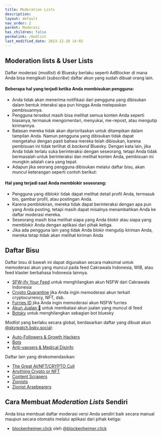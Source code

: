 ```yaml
---
title: Moderation Lists
description:
layout: default
nav_order: 2
parent: Moderasi
has_children: false
permalink: /modlist
last_modified_date: 2023-12-28 14:02
---
```


## Moderation lists & User Lists
Daftar moderasi (*modlist*) di Bluesky berlaku seperti AdBlocker di mana Anda bisa mengikuti (*subscribe*) daftar akun yang sudah dibuat orang lain.

#### Beberapa hal yang terjadi ketika Anda membisukan pengguna:
* Anda tidak akan menerima notifikasi dari pengguna yang dibisukan dalam bentuk interaksi apa pun hingga Anda melepaskan pembisuannya.
* Pengguna tersebut masih bisa melihat semua konten Anda seperti biasanya, termasuk mengomentari, menyukai, me-repost, atau mengutip kirimannya.
* Balasan mereka tidak akan diprioritaskan untuk ditampikan dalam tampilan Anda. Namun pengguna yang dibisukan tidak dapat mengetahui dengan pasti bahwa mereka telah dibisukan, karena pembisuan ini tidak terlihat di *backend* Bluesky. Dengan kata lain, jika Anda tidak terlalu suka berinteraksi dengan seseorang, tetapi Anda tidak bermasalah untuk berinteraksi dan melihat konten Anda, pembisuan ini mungkin adalah cara yang tepat.
* Adapun jika seorang pengguna dibisukan melalui daftar bisu, akan muncul keterangan seperti contoh berikut:

#### Hal yang terjadi saat Anda memblokir seseorang:
* Pengguna yang diblokir tidak dapat melihat detail profil Anda, termasuk bio, gambar profil, atau postingan Anda.
* Karena pemblokiran, mereka tidak dapat berinteraksi dengan apa pun yang Anda posting, tetapi masih dapat misalnya menambahkan Anda ke daftar moderasi mereka.
* Seseorang masih bisa melihat siapa yang Anda blokir atau siapa yang memblokir Anda dengan aplikasi dari pihak ketiga.
* Jika ada pengguna lain yang tidak Anda blokir mengutip kiriman Anda, mereka tetap tidak akan melihat kiriman Anda

## Daftar Bisu
Daftar bisu di bawah ini dapat digunakan secara maksimal untuk memoderasi akun yang muncul pada feed Cakrawala Indonesia, WIB, atau feed klaster berbahasa Indonesia lainnya.

* [SFW-ify Your Feed] untuk menghilangkan akun NSFW dari Cakrawala Indonesia
* [Crypto Quarantine] jika Anda ingin memoderasi akun terkait cryptocurrency, NFT, dsb.
* [Furries ID] jika Anda ingin memoderasi akun NSFW furries
* [Akun Jualan 🛒] untuk membatasi akun jualan yang muncul di feed
* [Botsky] untuk menghilangkan sebagian bot bluesky

*Modlist* yang berlaku secara global, berdasarkan daftar yang dibuat akun [@skywatch.bsky.social](https://bsky.app/profile/skywatch.bsky.social):

* [Auto-Followers & Growth Hackers](https://bsky.app/profile/did:plc:6gvzbq76altrlx2bvzgrh2l5/lists/3jwchzmvjok25)
* [Bots](https://bsky.app/profile/skywatch.bsky.social/lists/3jwduuvw35s25)
* [Anti-vaxxers & Medical Disinfo](https://bsky.app/profile/skywatch.bsky.social/lists/3jzqesuzznb2u)

Daftar lain yang direkomendasikan:
* [The Great AI/NFT/CRYPTO Cull](https://bsky.app/profile/rayday.bsky.social/lists/3jxwojift2y2n)
* [Anything Crypto or NFT](https://bsky.app/profile/emes.bsky.social/lists/3jzipanhy6z2j)
* [Content Scrapers](https://bsky.app/profile/retr0.id/lists/3k5kdx4tr4n2f)
* [Zionists](https://bsky.app/profile/sadomasochist.bsky.social/lists/3k5d2fdve5f2v)
* [Zionist Arsebearers](https://bsky.app/profile/falanxzealot.bsky.social/lists/3k56ib5kplw2b)

## Cara Membuat *Moderation Lists* Sendiri

Anda bisa membuat daftar moderasi versi Anda sendiri baik secara manual maupun secara otomatis melalui aplikasi dari pihak ketiga:

* [blockenheimer.click](https://blockenheimer.click) oleh [@blockenheimer.click](https://bsky.app/profile/blockenheimer.click)

[SFW-ify Your Feed]: https://bsky.app/profile/did:plc:7opjnfmb6gtbgjrsr3777ujx/lists/3kdsmtteces2z
[Crypto Quarantine]: https://bsky.app/profile/did:plc:7opjnfmb6gtbgjrsr3777ujx/lists/3kgd2vb5vue2z
[Furries ID]: https://bsky.app/profile/did:plc:7opjnfmb6gtbgjrsr3777ujx/lists/3k6ubeeffyb27
[Akun Jualan 🛒]: https://bsky.app/profile/did:plc:7opjnfmb6gtbgjrsr3777ujx/lists/3k52yh27tbz2b
[Botsky]: https://bsky.app/profile/did:plc:7opjnfmb6gtbgjrsr3777ujx/lists/3k2zvxxxrkt22

[@oops.wtf]: https://bsky.app/profile/oops.wtf
